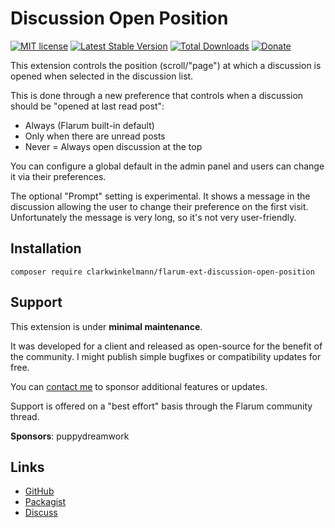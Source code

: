 # Discussion Open Position

[![MIT license](https://img.shields.io/badge/license-MIT-blue.svg)](https://github.com/clarkwinkelmann/flarum-ext-discussion-open-position/blob/main/LICENSE.txt) [![Latest Stable Version](https://img.shields.io/packagist/v/clarkwinkelmann/flarum-ext-discussion-open-position.svg)](https://packagist.org/packages/clarkwinkelmann/flarum-ext-discussion-open-position) [![Total Downloads](https://img.shields.io/packagist/dt/clarkwinkelmann/flarum-ext-discussion-open-position.svg)](https://packagist.org/packages/clarkwinkelmann/flarum-ext-discussion-open-position) [![Donate](https://img.shields.io/badge/paypal-donate-yellow.svg)](https://www.paypal.me/clarkwinkelmann)

This extension controls the position (scroll/"page") at which a discussion is opened when selected in the discussion list.

This is done through a new preference that controls when a discussion should be "opened at last read post":

- Always (Flarum built-in default)
- Only when there are unread posts
- Never = Always open discussion at the top

You can configure a global default in the admin panel and users can change it via their preferences.

The optional "Prompt" setting is experimental.
It shows a message in the discussion allowing the user to change their preference on the first visit.
Unfortunately the message is very long, so it's not very user-friendly.

## Installation

    composer require clarkwinkelmann/flarum-ext-discussion-open-position

## Support

This extension is under **minimal maintenance**.

It was developed for a client and released as open-source for the benefit of the community.
I might publish simple bugfixes or compatibility updates for free.

You can [contact me](https://clarkwinkelmann.com/flarum) to sponsor additional features or updates.

Support is offered on a "best effort" basis through the Flarum community thread.

**Sponsors**: puppydreamwork

## Links

- [GitHub](https://github.com/clarkwinkelmann/flarum-ext-discussion-open-position)
- [Packagist](https://packagist.org/packages/clarkwinkelmann/flarum-ext-discussion-open-position)
- [Discuss](https://discuss.flarum.org/d/31153)
